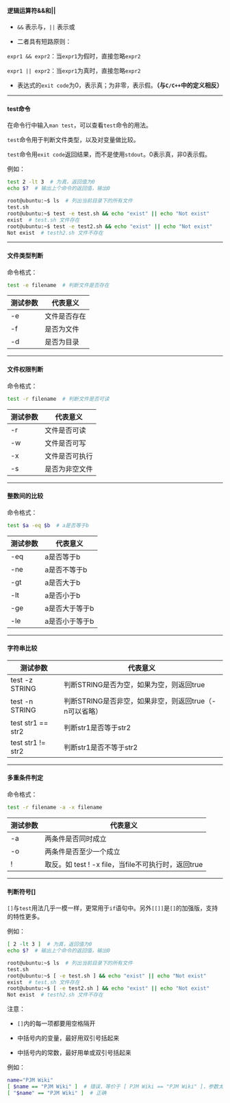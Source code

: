 

#### 逻辑运算符&&和||
- `&&` 表示与，`||` 表示或

- 二者具有短路原则：

`expr1 && expr2`：当`expr1`为假时，直接忽略`expr2`

`expr1 || expr2`：当`expr1`为真时，直接忽略`expr2`

- 表达式的`exit code`为0，表示真；为非零，表示假。**（与`C/C++`中的定义相反）**

---

#### test命令

在命令行中输入`man test`，可以查看`test`命令的用法。

`test`命令用于判断文件类型，以及对变量做比较。

`test`命令用`exit code`返回结果，而不是使用`stdout`。0表示真，非0表示假。

例如：
```sh
test 2 -lt 3  # 为真，返回值为0
echo $?  # 输出上个命令的返回值，输出0
```

```sh
root@ubuntu:~$ ls  # 列出当前目录下的所有文件
test.sh
root@ubuntu:~$ test -e test.sh && echo "exist" || echo "Not exist"
exist  # test.sh 文件存在
root@ubuntu:~$ test -e test2.sh && echo "exist" || echo "Not exist"
Not exist  # testh2.sh 文件不存在
```

---

#### 文件类型判断
命令格式：
```sh
test -e filename  # 判断文件是否存在
```

| 测试参数 | 代表意义 |
|---------|----------|
| -e | 文件是否存在 |
| -f | 是否为文件 |
| -d | 是否为目录 |

---

#### 文件权限判断
命令格式：
```sh
test -r filename  # 判断文件是否可读
```

| 测试参数 | 代表意义 |
|--|--|
-r|	文件是否可读
-w|	文件是否可写
-x|	文件是否可执行
-s|	是否为非空文件

---

#### 整数间的比较
命令格式：
```sh
test $a -eq $b  # a是否等于b
```

| 测试参数 | 代表意义 |
|--|--|
-eq|	a是否等于b
-ne|	a是否不等于b
-gt|	a是否大于b
-lt|	a是否小于b
-ge|	a是否大于等于b
-le|	a是否小于等于b

---

#### 字符串比较
测试参数|	代表意义|
|--|--|
test -z STRING|	判断STRING是否为空，如果为空，则返回true
test -n STRING|	判断STRING是否非空，如果非空，则返回true（-n可以省略）
test str1 == str2|	判断str1是否等于str2
test str1 != str2|	判断str1是否不等于str2

---

#### 多重条件判定
命令格式：
```sh
test -r filename -a -x filename
```

测试参数|	代表意义|
|--|--|
-a|	两条件是否同时成立
-o|	两条件是否至少一个成立
!|	取反。如 test ! -x file，当file不可执行时，返回true

---

#### 判断符号[]
`[]`与`test`用法几乎一模一样，更常用于`if`语句中。另外`[[]]`是`[]`的加强版，支持的特性更多。

例如：
```sh
[ 2 -lt 3 ]  # 为真，返回值为0
echo $?  # 输出上个命令的返回值，输出0
```
```sh
root@ubuntu:~$ ls  # 列出当前目录下的所有文件
test.sh
root@ubuntu:~$ [ -e test.sh ] && echo "exist" || echo "Not exist"
exist  # test.sh 文件存在
root@ubuntu:~$ [ -e test2.sh ] && echo "exist" || echo "Not exist"
Not exist  # testh2.sh 文件不存在
```
注意：

- `[]`内的每一项都要用空格隔开

- 中括号内的变量，最好用双引号括起来

- 中括号内的常数，最好用单或双引号括起来

例如：
```sh
name="PJM Wiki"
[ $name == "PJM Wiki" ]  # 错误，等价于 [ PJM Wiki == "PJM Wiki" ]，参数太多
[ "$name" == "PJM Wiki" ]  # 正确
```
